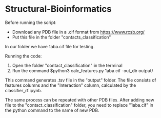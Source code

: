 # Structural-Bioinformatics

Before running the script:
- Download any PDB file in a .cif format from https://www.rcsb.org/
- Put this file in the folder "contacts_classification"

In our folder we have 1aba.cif file for testing.

Running the code:
1) Open the folder "contact_classification" in the terminal
2) Run the command $python3 calc_features.py 1aba.cif -out_dir output/

This command generates .tsv file in the "output" folder. 
The file consists of features columns and the "Interaction" column, calculated by the classifier_rf.ipynb.

The same process can be repeated with other PDB files. 
After adding new file to the "contact_classification" folder, you need to replace "1aba.cif" in the python command to the name of new PDB.
